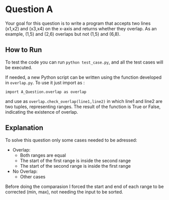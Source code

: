# Question A

Your goal for this question is to write a program that accepts two lines (x1,x2) and (x3,x4) on the x-axis and returns whether they overlap. As an example, (1,5) and (2,6) overlaps but not (1,5) and (6,8).



## How to Run

To test the code you can run `python test_case.py`, and all the test cases will be executed. 

If needed, a new Python script can be written using the function developed in `overlap.py`. To use it just import as :

`import A_Question.overlap as overlap`

and use as `overlap.check_overlap(line1,line2)` in which line1 and line2 are two tuples, representing ranges. The result of the function is True or False, indicating the existence of overlap.

## Explanation

To solve this question only some cases needed to be adressed:
- Overlap:
  - Both ranges are equal
  - The start of the first range is inside the second range
  - The start of the second range is inside the first range
- No Overlap:
  - Other cases

Before doing the comparasion I forced the start and end of each range to be corrected (min, max), not needing the input to be sorted.